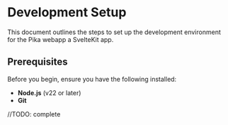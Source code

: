 # Development Setup

This document outlines the steps to set up the development environment for the Pika webapp a SvelteKit app.

## Prerequisites

Before you begin, ensure you have the following installed:

- **Node.js** (v22 or later)
- **Git**

//TODO: complete
